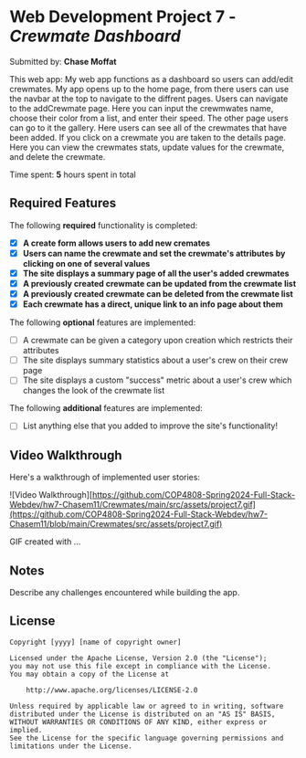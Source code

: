 # Web Development Project 7 - *Crewmate Dashboard*

Submitted by: **Chase Moffat**

This web app: My web app functions as a dashboard so users can add/edit crewmates. My app opens up to the home page, from there users can use the navbar at the top to navigate
to the diffrent pages. Users can navigate to the addCrewmate page. Here you can input the crewmwates name, choose their color from a list, and enter their speed. The other page users
can go to it the gallery. Here users can see all of the crewmates that have been added. If you click on a crewmate you are taken to the details page. Here you can view the crewmates stats,
update values for the crewmate, and delete the crewmate.

Time spent: **5** hours spent in total

## Required Features

The following **required** functionality is completed:

- [x] **A create form allows users to add new cremates**
- [x] **Users can name the crewmate and set the crewmate's attributes by clicking on one of several values**
- [x] **The site displays a summary page of all the user's added crewmates**
- [x] **A previously created crewmate can be updated from the crewmate list**
- [x] **A previously created crewmate can be deleted from the crewmate list**
- [x] **Each crewmate has a direct, unique link to an info page about them**

The following **optional** features are implemented:

- [ ] A crewmate can be given a category upon creation which restricts their attributes
- [ ] The site displays summary statistics about a user's crew on their crew page 
- [ ] The site displays a custom "success" metric about a user's crew which changes the look of the crewmate list

The following **additional** features are implemented:

* [ ] List anything else that you added to improve the site's functionality!

## Video Walkthrough

Here's a walkthrough of implemented user stories:

![Video Walkthrough][https://github.com/COP4808-Spring2024-Full-Stack-Webdev/hw7-Chasem11/Crewmates/main/src/assets/project7.gif](https://github.com/COP4808-Spring2024-Full-Stack-Webdev/hw7-Chasem11/blob/main/Crewmates/src/assets/project7.gif)

<!-- Replace this with whatever GIF tool you used! -->
GIF created with ...  
<!-- Recommended tools:
[Kap](https://getkap.co/) for macOS
[ScreenToGif](https://www.screentogif.com/) for Windows
[peek](https://github.com/phw/peek) for Linux. -->

## Notes

Describe any challenges encountered while building the app.

## License

    Copyright [yyyy] [name of copyright owner]

    Licensed under the Apache License, Version 2.0 (the "License");
    you may not use this file except in compliance with the License.
    You may obtain a copy of the License at

        http://www.apache.org/licenses/LICENSE-2.0

    Unless required by applicable law or agreed to in writing, software
    distributed under the License is distributed on an "AS IS" BASIS,
    WITHOUT WARRANTIES OR CONDITIONS OF ANY KIND, either express or implied.
    See the License for the specific language governing permissions and
    limitations under the License.
